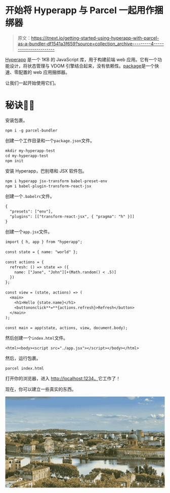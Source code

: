 # 开始将 Hyperapp 与 Parcel 一起用作捆绑器

> 原文：<https://itnext.io/getting-started-using-hyperapp-with-parcel-as-a-bundler-df1541a3f659?source=collection_archive---------4----------------------->

[Hyperapp](https://hyperapp.js.org/) 是一个 1KB 的 JavaScript 库，用于构建前端 web 应用。它有一个功能设计，将状态管理与 VDOM 引擎结合起来，没有依赖性。[package](https://parceljs.org/)是一个快速、零配置的 web 应用捆绑器。

让我们一起开始使用它们。

# 秘诀🥗🍴

安装包裹。

```
npm i -g parcel-bundler
```

创建一个工作目录和一个`package.json`文件。

```
mkdir my-hyperapp-test
cd my-hyperapp-test
npm init
```

安装 Hyperapp，巴别塔和 JSX 软件包。

```
npm i hyperapp jsx-transform babel-preset-env 
npm i babel-plugin-transform-react-jsx
```

创建一个`.babelrc`文件。

```
{
  "presets": ["env"],
  "plugins": [["transform-react-jsx", { "pragma": "h" }]]                       }
```

创建一个`app.jsx`文件。

```
import { h, app } from "hyperapp";

const state = { name: "world" };

const actions = {
  refresh: () => state => ({
    name: ["Jane", "John"][+(Math.random() < .5)]
  })
};

const view = (state, actions) => (
  <main>
    <h1>Hello {state.name}</h1>
    <buttononclick**=**{actions.refresh}>Refresh</button>
  </main>
);

const main = app(state, actions, view, document.body);
```

然后创建一个`index.html`文件。

```
<html><body><script src="./app.jsx"></script></body></html>
```

然后，运行包裹。

```
parcel index.html
```

打开你的浏览器，进入 [http://localhost:1234，](http://localhost:1234)它工作了！

现在，你可以建立一些真实的东西。

![](img/25941875df4124ca58ede30b355c5d22.png)
